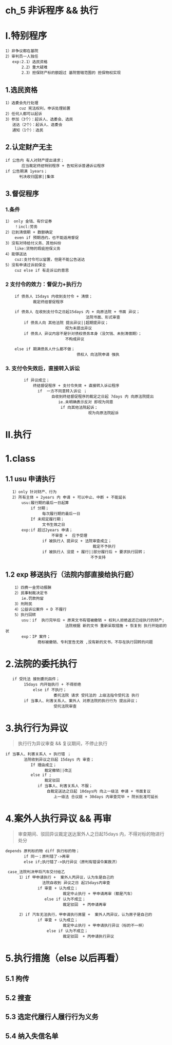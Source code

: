 # ch_5 非诉程序 && 执行
# I.特别程序
    1）非争议都在基院
    2）审判员一人独任
       exp:2.1）选民资格
           2.2）重大疑难
           2.3）担保财产标的额超过 基院管辖范围的 担保物权实现

## 1.选民资格
    1）选委会先行处理
          cuz 宪法权利，申诉处理前置
    2）任何人都可以起诉
    3）参加（3个）：起诉人、选委会、选民
       送达（2个）：起诉人、选委会
       通知（1个）：选民

## 2.认定财产无主
    if 公告内 有人对财产提出请求；
           应当裁定终结特别程序 + 告知另诉普通诉讼程序
    if 公告期满 1years；
          判决收归国家||集体

## 3.督促程序
### 1.条件
    1） only 金钱、有价证券
        ！incl:劳务
    2）已到清偿期 + 数额确定
        even if 预期违约，也不能适用督促
    3）没有对待给付义务、其他纠纷
        like:货物的瑕疵担保义务
    4）能够送达
        cuz:支付令可以留置，但是不能公告送达
    5）没有申请过诉前保全
        cuz else if 有走诉讼的意思         

### 2 支付令的效力：督促力+执行力
        if 债务人 15days 内收到支付令 + 清偿；
                裁定终结督促程序   
        
        if 债务人 在收到支付令之日起15days 内 + 向原法院 + 书面 异议；
                                       法院书面、形式审查
            if 债务人向 其他法院 提出异议||超期提异议；
                              视为未提出异议
            if 债务人 异议内容不是针对债权债务本身（没欠钱、未到清偿期）；
                              不构成异议
        
        else if 期满债务人什么都不做；
                                   债权人 向法院申请 强执

### 3. 支付令失效后，直接转入诉讼
            if 异议成立；
                终结督促程序 + 支付令失效 + 直接转入诉讼程序
                  if  一方不同意转入诉讼 ；
                        自收到终结督促程序的裁定之日起 7days 内 向原法院提出
                           ie.未明确表示反对 即视为同意
                            if 向其他法院起诉；
                                        视为向原法院起诉 

# II.执行
# 1.class
## 1.1 usu 申请执行
       1）only 针对财产、行为
       2）所有主体 + 2years 内 申请 + 可以中止、中断 + 不能延长
           usu:履行期的最后一日起算
               if 分期；
                    每次履行期的最后一日
               If 未规定履行期；
                    文书生效之日
           exp:if 超过2years 申请；
                        不审查 +  应予受理
                    if 被执行人 提异议 + 法院审查成立；
                                          裁定不予执行
                    if 被执行人 没提 + 履行||部分履行后 + 要求执行回转；
                                         不予支持

## 1.2 exp 移送执行（法院内部直接给执行庭）
        1）四费一金劳动报酬
        2）民事制裁决定书
           ie.罚款拘留
        3）刑附民
        4）公益诉讼案件 + D 不履行
        5）执行回转
           usu：if  执行完毕后 + 原来文书有错被撤销 + 权利人拒绝返还已经执行的财产;
                              法院根据 新的文书 重新采取措施 + 恢复到 执行开始前的状
           exp：IP 案件；
                  商标被撤销、专利宣告无效 ,没有新的文书，不存在执行回转的问题

# 2.法院的委托执行
       if 受托法 接到委托函件；
            15days 内开始执行 + 不得拒绝
                else if 不执行；
                         委托法院 请求 受托法的 上级法指令受托法 执行
            if 当事人、利害关系人、案外人 对原法院的执行行为 提出异议；
                         受托法院审查

# 3.执行行为异议
> 执行行为异议审查 && 复议期间，不停止执行

    if 当事人、利害关系人 + 执行错 ；
            法院收到异议之日起 15days 内 审查；
               If 理由成立；
                     裁定撤销||改正
               else if ;
                     裁定驳回
                  if 当事人、利害关系人 不服；
                      自裁定送达之日起 10days内 向上一级法 申请 + 书面复议
                         上一级法 合议庭 + 30days 内审查完毕 + 院长批准可延长

# 4.案外人执行异议 && 再审
> 审查期间、驳回异议裁定送达案外人之日起15days 内，不得对标的物进行处分

    depends 原判标的物 diff 执行标的物；
            if 同一；原判错了->再审
            else if;执行错了->执行异议（原判有错误令案救济）

     case_法院判决甲将汽车交付给乙
          1）if 甲申请执行 +  案外人丙异议，认为车是自己的
                    法院自收到 异议之日 起15days内审查
                  if 审查 + 认为成立；
                             裁定中止执行 + 甲申请再审（都是汽车）
                     else if 认为不成立；
                             裁定驳回  + 丙申请再审

          2）if 汽车无法执行，甲申请执行房屋 +  案外人丙异议，认为房子是自己的
                  if 审查 + 认为成立；
                             裁定中止执行 + 甲申请执行异议（标的不一样）
                      else if 认为不成立；
                             裁定驳回  + 丙申请执行异议

# 5.执行措施（else 以后再看）
## 5.1 拘传
## 5.2 搜查
## 5.3 选定代履行人履行行为义务
## 5.4 纳入失信名单






